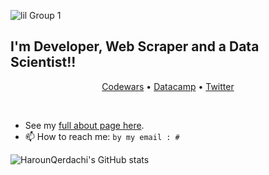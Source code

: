 ![lil Group 1](https://user-images.githubusercontent.com/77006967/151198935-a2c6cea6-1201-4165-b23a-a800cf6b4afe.png)
## I'm Developer, Web Scraper and a Data Scientist!!
<p align="center">
  <a href="https://www.codewars.com/users/HarounQerdachi">Codewars</a> •
<!--   <a href="https://www.hackerrank.com/haroun_qerdachi1">HackerRank</a> •
  <a href="https://www.freecodecamp.org/HarounQer">FreeCodeCamp</a> • -->
  <a href="https://app.datacamp.com/profile/harounqer">Datacamp</a> •
  <a href="https://twitter.com/HarounQer">Twitter</a> 
</p>

<!-- ---
<h4 align="center" >
Hi there i'm Haroun Qerdachi a Web Developer and Data Scientist , i'm currently practicing Python.
</h4> -->

<br>

- See my [full about page here](http://walo.cf/).
- 📫 How to reach me: `by my email : #`
<!-- - <img align="left" alt="HarounQerdachi's GitHub Stats" src="https://github-readme-stats.vercel.app/api?username=HarounQerdachi&show_icons=true&hide_border=false&title_color=ff652f&icon_color=FFE400&bg_color=09131B&text_color=ffffff&border_color=0c1a25" /> -->
![HarounQerdachi's GitHub stats](https://github-readme-stats.vercel.app/api?username=HarounQerdachi&show_icons=true)
